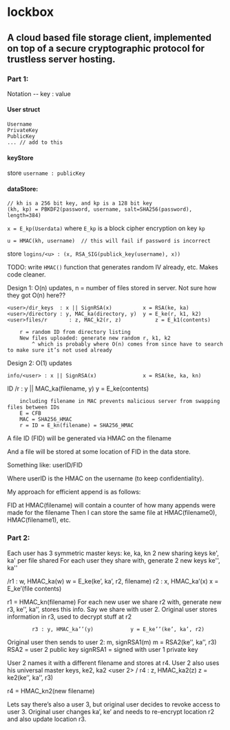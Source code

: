 # lockbox

## A cloud based file storage client, implemented on top of a secure cryptographic protocol for trustless server hosting.

### Part 1:

Notation -- key : value

#### User struct
```
Username
PrivateKey
PublicKey
... // add to this
```

#### keyStore
store `username : publicKey`

#### dataStore:
```
// kh is a 256 bit key, and kp is a 128 bit key
(kh, kp) = PBKDF2(password, username, salt=SHA256(password), length=384)
```

`x = E_kp(Userdata)` where `E_kp` is a block cipher encryption on key `kp`

`u = HMAC(kh, username)  // this will fail if password is incorrect`

store `logins/<u> : (x, RSA_SIG(publick_key(username), x))`

TODO:
write `HMAC()` function that generates random IV already, etc. Makes code cleaner.


Design 1:
O(n) updates, n = number of files stored in server. Not sure how they got O(n) here??

	<user>/dir_keys  : x || SignRSA(x)			x = RSA(ke, ka)
	<user>/directory : y, MAC_ka(directory, y)	y = E_ke(r, k1, k2)
	<user>files/r	    : z, MAC_k2(r, z)			z = E_k1(contents)

		r = random ID from directory listing
		New files uploaded: generate new random r, k1, k2
			^ which is probably where O(n) comes from since have to search to make sure it’s not used already

Design 2:
O(1) updates

	info/<user> : x || SignRSA(x)     			x = RSA(ke, ka, kn)
ID	<user>/r	    : y || MAC_ka(filename, y)		y = E_ke(contents)

		including filename in MAC prevents malicious server from swapping files between IDs
		E = CFB
		MAC = SHA256_HMAC
		r = ID = E_kn(filename) = SHA256_HMAC



A file ID (FID) will be generated via HMAC on the filename

And a file will be stored at some location of FID in the data store.

Something like:
userID/FID

Where userID is the HMAC on the username (to keep confidentiality).

My approach for efficient append is as follows:

FID at HMAC(filename) will contain a counter of how many appends were made for the filename
Then I can store the same file at HMAC(filename0), HMAC(filename1), etc.


### Part 2:

Each user has 3 symmetric master keys: ke, ka, kn
		2 new sharing keys ke', ka' per file shared
		For each user they share with, generate 2 new keys ke'', ka''

<original user>/r1 : w, HMAC_ka(w)		w = E_ke(ke’, ka’, r2, filename)
			 r2 : x, HMAC_ka’(x)		x = E_ke’(file contents)

r1 = HMAC_kn(filename)
For each new user we share r2 with, generate new r3, ke’’, ka’’, stores this info.
Say we share with user 2.
Original user stores information in r3, used to decrypt stuff at r2

			r3 : y, HMAC_ka’’(y)			y = E_ke’’(ke’, ka’, r2)

Original user then sends to user 2: m, signRSA1(m) 	m = RSA2(ke’’, ka’’, r3)
RSA2 = user 2 public key
signRSA1 = signed with user 1 private key

User 2 names it with a different filename and stores at r4. User 2 also uses his universal master keys, ke2, ka2
	<user 2> / r4 : z, HMAC_ka2(z)			z = ke2(ke’’, ka’’, r3)

r4 = HMAC_kn2(new filename)

Lets say there’s also a user 3, but original user decides to revoke access to user 3.
Original user changes ka’, ke’ and needs to re-encrypt location r2 and also update location r3.

